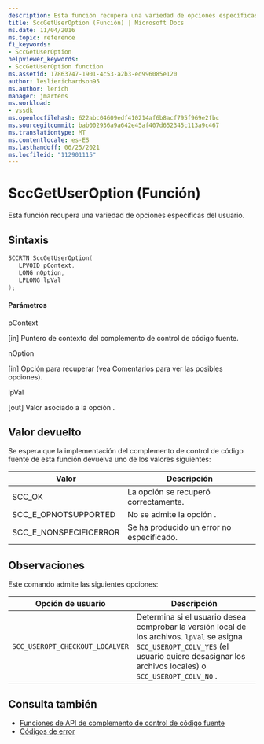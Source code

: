 ```yaml
---
description: Esta función recupera una variedad de opciones específicas del usuario.
title: SccGetUserOption (Función) | Microsoft Docs
ms.date: 11/04/2016
ms.topic: reference
f1_keywords:
- SccGetUserOption
helpviewer_keywords:
- SccGetUserOption function
ms.assetid: 17863747-1901-4c53-a2b3-ed996085e120
author: leslierichardson95
ms.author: lerich
manager: jmartens
ms.workload:
- vssdk
ms.openlocfilehash: 622abc04609edf410214af6b8acf795f969e2fbc
ms.sourcegitcommit: bab002936a9a642e45af407d652345c113a9c467
ms.translationtype: MT
ms.contentlocale: es-ES
ms.lasthandoff: 06/25/2021
ms.locfileid: "112901115"
---
```

# <a name="sccgetuseroption-function"></a>SccGetUserOption (Función)
Esta función recupera una variedad de opciones específicas del usuario.

## <a name="syntax"></a>Sintaxis

```cpp
SCCRTN SccGetUserOption(
   LPVOID pContext,
   LONG nOption,
   LPLONG lpVal
);
```

#### <a name="parameters"></a>Parámetros
 pContext

[in] Puntero de contexto del complemento de control de código fuente.

 nOption

[in] Opción para recuperar (vea Comentarios para ver las posibles opciones).

 lpVal

[out] Valor asociado a la opción .

## <a name="return-value"></a>Valor devuelto
 Se espera que la implementación del complemento de control de código fuente de esta función devuelva uno de los valores siguientes:

|Valor|Descripción|
|-----------|-----------------|
|SCC_OK|La opción se recuperó correctamente.|
|SCC_E_OPNOTSUPPORTED|No se admite la opción .|
|SCC_E_NONSPECIFICERROR|Se ha producido un error no especificado.|

## <a name="remarks"></a>Observaciones
 Este comando admite las siguientes opciones:

|Opción de usuario|Descripción|
|-----------------|-----------------|
|`SCC_USEROPT_CHECKOUT_LOCALVER`|Determina si el usuario desea comprobar la versión local de los archivos. `lpVal` se asigna `SCC_USEROPT_COLV_YES` (el usuario quiere desasignar los archivos locales) o `SCC_USEROPT_COLV_NO` .|

## <a name="see-also"></a>Consulta también
- [Funciones de API de complemento de control de código fuente](../extensibility/source-control-plug-in-api-functions.md)
- [Códigos de error](../extensibility/error-codes.md)
